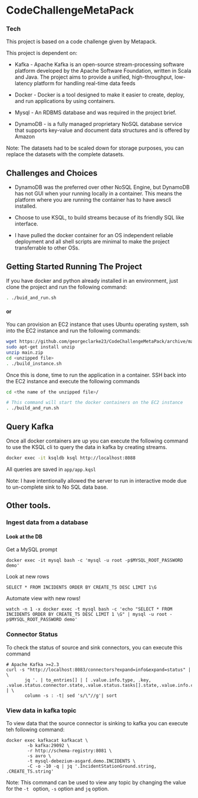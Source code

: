 # CodeChallengeMetaPack

### Tech
This project is based on a code challenge given by Metapack.

This project is dependent on:
- Kafka - Apache Kafka is an open-source stream-processing software platform developed by the Apache Software Foundation, written in Scala and Java. The project aims to provide a unified, high-throughput, low-latency platform for handling real-time data feeds

- Docker - Docker is a tool designed to make it easier to create, deploy, and run applications by using containers.
- Mysql - An RDBMS database and was required in the project brief.
- DynamoDB -  is a fully managed proprietary NoSQL database service that supports key-value and document data structures and is offered by Amazon

Note: The datasets had to be scaled down for storage purposes, you can replace the datasets with the complete datasets.

##  Challenges and Choices

- DynamoDB was the preferred over other NoSQL Engine, but DynamoDB has not GUI when your running locally in a container. This means the platform where you are running the container has to have awscli installed.

- Choose to use KSQL, to build streams because of its friendly SQL like interface. 

- I have pulled the docker container for an OS independent reliable deployment and all shell scripts are minimal to make the project transferrable to other OSs.


## Getting Started Running The Project
If you have docker and python  already installed in an environment, just clone the project and run the following command:

```bash
. ./buid_and_run.sh
``` 
#### or
You can  provision an EC2 instance that uses Ubuntu operating system, ssh into the EC2 instance and run the following commands: 
```bash
wget https://github.com/georgeclarke23/CodeChallengeMetaPack/archive/main.zip
sudo apt-get install unzip 
unzip main.zip
cd <unzipped file>
. ./build_instance.sh
```

Once this is done, time to run the application in a container. SSH back into the EC2 instance and execute the following commands 
```bash
cd <the name of the unzipped file>/

# This command will start the docker containers on the EC2 instance
. ./build_and_run.sh
```


## Query Kafka

Once all docker containers are up you can execute the following command to use the KSQL cli to query the data in kafka by creating streams.

```bash
docker exec -it ksqldb ksql http://localhost:8088
```

All queries are saved in `app/app.kqsl`

Note: I have intentionally allowed the server to run in interactive mode due to un-complete sink to No SQL data base.

## Other tools.

### Ingest data from a database
#### Look at the DB

Get a MySQL prompt
```shell script
docker exec -it mysql bash -c 'mysql -u root -p$MYSQL_ROOT_PASSWORD demo'
```
Look at new rows
```mysql-psql
SELECT * FROM INCIDENTS ORDER BY CREATE_TS DESC LIMIT 1\G
```

Automate view with new rows!
```shell script
watch -n 1 -x docker exec -t mysql bash -c 'echo "SELECT * FROM INCIDENTS ORDER BY CREATE_TS DESC LIMIT 1 \G" | mysql -u root -p$MYSQL_ROOT_PASSWORD demo'
```

### Connector Status

To check the status of source and sink connectors, you can execute this command

```shell script
# Apache Kafka >=2.3
curl -s "http://localhost:8083/connectors?expand=info&expand=status" | \
       jq '. | to_entries[] | [ .value.info.type, .key, .value.status.connector.state,.value.status.tasks[].state,.value.info.config."connector.class"]|join(":|:")' | \
       column -s : -t| sed 's/\"//g'| sort
```

### View data in kafka topic

To view data that the source connector is sinking to kafka you can execute teh following command: 

```shell script
docker exec kafkacat kafkacat \
        -b kafka:29092 \
        -r http://schema-registry:8081 \
        -s avro \
        -t mysql-debezium-asgard.demo.INCIDENTS \
        -C -o -10 -q | jq '.IncidentStationGround.string, .CREATE_TS.string'
```
Note: This command can be used to view any topic by changing the value for the `-t ` option, `-s` option and `jq` option.